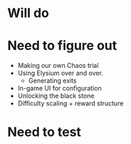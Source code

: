 # Will do

# Need to figure out

- Making our own Chaos trial
- Using Elysium over and over.
  - Generating exits
- In-game UI for configuration
- Unlocking the black stone
- Difficulty scaling + reward structure

# Need to test
